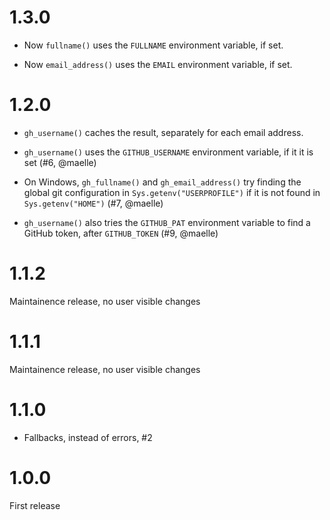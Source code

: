 
# 1.3.0

* Now `fullname()` uses the `FULLNAME` environment variable, if set.

* Now `email_address()` uses the `EMAIL` environment variable, if set.

# 1.2.0

* `gh_username()` caches the result, separately for each email address.

* `gh_username()` uses the `GITHUB_USERNAME` environment variable, if it
  it is set (#6, @maelle)

* On Windows, `gh_fullname()` and `gh_email_address()` try finding the
  global git configuration in `Sys.getenv("USERPROFILE")` if it is not
  found in `Sys.getenv("HOME")` (#7, @maelle)

* `gh_username()` also tries the `GITHUB_PAT` environment variable
  to find a GitHub token, after `GITHUB_TOKEN` (#9, @maelle)

# 1.1.2

Maintainence release, no user visible changes

# 1.1.1

Maintainence release, no user visible changes

# 1.1.0

* Fallbacks, instead of errors, #2

# 1.0.0

First release
